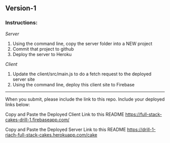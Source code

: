 ## Version-1

### Instructions:

_Server_
1. Using the command line, copy the server folder into a NEW project
1. Commit that project to github
1. Deploy the server to Heroku

_Client_ 
1.  Update the client/src/main.js to do a fetch request to the deployed server site
1.  Using the command line, deploy this client site to Firebase

<hr> 
When you submit, please include the link to this repo. Include your deployed links below:

Copy and Paste the Deployed Client Link to this README
https://full-stack-cakes-drill-1.firebaseapp.com/

Copy and Paste the Deployed Server Link to this README
https://drill-1-riach-full-stack-cakes.herokuapp.com/cake
